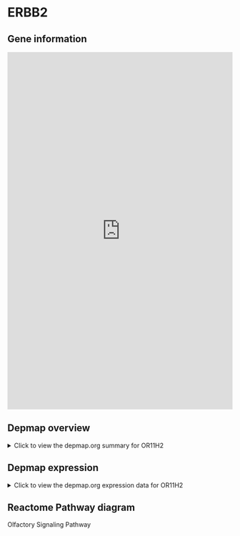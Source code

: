 <h1>ERBB2</h1>

<h2>Gene information</h2>
<iframe src="https://depmap.org/portal/gene/OR11H2?tab=about" style="border:none;width:100%;height:800px"></iframe>

<h2>Depmap overview</h2>
<details>
  <summary>Click to view the depmap.org summary for OR11H2</summary>
  <iframe src="https://depmap.org/portal/gene/OR11H2?tab=overview" style="border:none;width:100%;height:800px"></iframe>
</details>

<h2>Depmap expression</h2>
<details>
  <summary>Click to view the depmap.org expression data for OR11H2</summary>
  <iframe src="https://depmap.org/portal/gene/OR11H2?tab=characterization" style="border:none;width:100%;height:800px"></iframe>
</details>



<h2>Reactome Pathway diagram</h2>
Olfactory Signaling Pathway
<div id="diagramHolder"></div>

<script>
    //Creating the Reactome Diagram widget
    //Take into account a proxy needs to be set up in your server side pointing to www.reactome.org
    function onReactomeDiagramReady(){  //This function is automatically called when the widget code is ready to be used
        var diagram = Reactome.Diagram.create({
            "placeHolder" : "diagramHolder",
            "width" : 900,
            "height" : 500
        });

        //Initialising it to the "Hemostasis" pathway
        diagram.loadDiagram("R-HSA-381753");

        //Adding different listeners

        diagram.onDiagramLoaded(function (loaded) {
            console.info("Loaded ", loaded);
            diagram.flagItems("BAD");
	    diagram.flagItems("Q92934");
            if (loaded == "R-HSA-381753") diagram.selectItem("R-HSA-381753");
        });

     }
</script>



